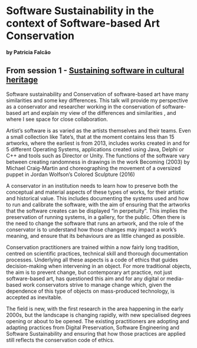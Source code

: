 # Software Sustainability in the context of Software-based Art Conservation
**by Patricia Falcão**  

## From session 1 - [Sustaining software in cultural heritage](/wosss21-agenda#session-1)  
Software sustainability and Conservation of software-based art have many similarities and some key differences. This talk will provide my perspective as a conservator and researcher working in the conservation of software-based art and explain my view of the differences and similarities , and where I see space for close collaboration.

Artist’s software is as varied as the artists themselves and their teams. Even a small collection like Tate’s, that at the moment contains less than 15 artworks, where the earliest  is from 2013, includes works created in and for 5 different Operating Systems, applications created using Java, Delphi or C++ and tools such as Director or Unity.
The functions of the software vary between creating randomness in drawings in the work Becoming (2003) by Michael Craig-Martin and choreographing the movement of a oversized puppet in Jordan Wolfson’s Colored Sculpture (2016)

A conservator in an institution needs to learn how to preserve both the conceptual and material aspects of these types of works, for their artistic and historical value. This includes documenting the systems used and how to run and calibrate the software, with the aim of ensuring that the artworks that the software creates can be displayed “in perpetuity”.  This implies the preservation of running systems, in a gallery, for the public. Often there is the need to change the software that runs an artwork, and the role of the conservator is to understand how those changes may impact a work’s meaning, and ensure that its behaviours are as little changed as possible.

Conservation practitioners are trained within a now fairly long tradition, centred on scientific practices, technical skill and thorough documentation processes. Underlying all these aspects is a code of ethics that guides decision-making when intervening in an object. For more traditional objects, the aim is to prevent change, but contemporary art practice, not just software-based art, has questioned this aim and for any digital or media-based work conservators strive to manage change which, given the dependence of this type of objects on mass-produced technology, is accepted as inevitable.

The field is new, with the first research in the area happening in the early 2000s, but the landscape is changing rapidly, with new specialised degrees opening or about to be opened.
The existing practitioners are adopting and adapting practices from Digital Preservation, Software Engineering and Software Sustainability and ensuring that how those practices are applied still reflects the conservation code of ethics.
